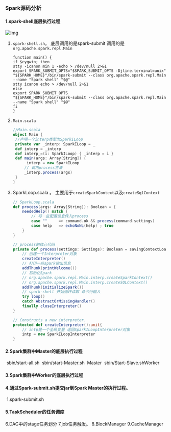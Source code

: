 ### Spark源码分析

#### 1.spark-shell底层执行过程

![img](https://xlactive-1258062314.cos.ap-chengdu.myqcloud.com/2018-12-27%209-16-54.JPG)

1.  `spark-shell.sh`。 底层调用的是spark-submit  调用的是`org.apache.spark.repl.Main`

       ```shell
    function main() {
    if $cygwin; then
    stty -icanon min 1 -echo > /dev/null 2>&1
    export SPARK_SUBMIT_OPTS="$SPARK_SUBMIT_OPTS -Djline.terminal=unix"
    "${SPARK_HOME}"/bin/spark-submit --class org.apache.spark.repl.Main --name "Spark shell" "$@"
    stty icanon echo > /dev/null 2>&1
    else
    export SPARK_SUBMIT_OPTS
    "${SPARK_HOME}"/bin/spark-submit --class org.apache.spark.repl.Main --name "Spark shell" "$@"
    fi
    }
       ```

2.  `Main.scala`

       ```scala
    //Main.scala
    object Main {
        //声明一个interp类型为SparkILoop
        private var _interp: SparkILoop = _
        def interp = _interp
        def interp_=(i: SparkILoop) { _interp = i }
        def main(args: Array[String]) {
            _interp = new SparkILoop
            // 调用process方法
            _interp.process(args)
        }
    }

       ```

3. SparkLoop.scala 。 主要用于`createSparkContext`以及`createSqlContext`

   ```scala
   // SparkLoop.scala
   def process(args: Array[String]): Boolean = {
       neededHelp() match {
           // 将一些配置信息传入process
           case ""     => command.ok && process(command.settings)
           case help   => echoNoNL(help) ; true
       }
   }
   
   // process的核心代码
   private def process(settings: Settings): Boolean = savingContextLoader {
       // 创建一个Interpreter对象
       createInterpreter()
       // 打印一些spark输出信息
       addThunk(printWelcome())
       // 初始化Spark
       // org.apache.spark.repl.Main.interp.createSparkContext()
       // org.apache.spark.repl.Main.interp.createSQLContext()
       addThunk(initializeSpark())
       // spark-shell 开始循环读取 命令行输入
       try loop()
       catch AbstractOrMissingHandler()
       finally closeInterpreter()
   }
   
   // Constructs a new interpreter.
   protected def createInterpreter():unit{
       // intp是一个全局变量 返回SparkILoopInterpreter对象
       intp = new SparkILoopInterpreter
   }
   ```

#### 2.Spark集群中Master的底层执行过程
​	sbin/start-all.sh
​		sbin/start-Master.sh
​			Master
​		sbin/Start-Slave.sh
​			Worker

#### 3.Spark集群中Worker的底层执行过程
#### 4.通过Spark-submit.sh提交jar到Spark Master的执行过程。
​	1.spark-submit.sh

#### 5.TaskScheduler的任务调度

6.DAG中的stage任务划分
7.job任务触发。
8.BlockManager
9.CacheManager